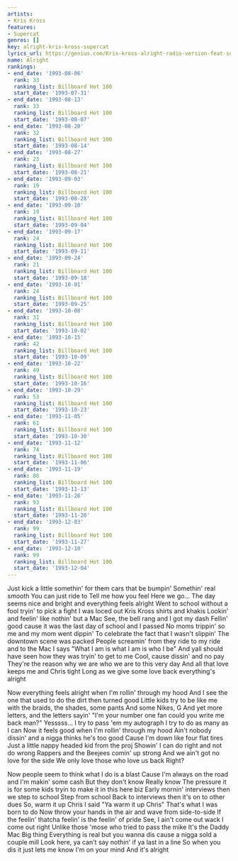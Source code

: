 ```yaml
---
artists:
- Kris Kross
features:
- Supercat
genres: []
key: alright-kris-kross-supercat
lyrics_url: https://genius.com/Kris-kross-alright-radio-version-feat-super-cat-lyrics
name: Alright
rankings:
- end_date: '1993-08-06'
  rank: 33
  ranking_list: Billboard Hot 100
  start_date: '1993-07-31'
- end_date: '1993-08-13'
  rank: 33
  ranking_list: Billboard Hot 100
  start_date: '1993-08-07'
- end_date: '1993-08-20'
  rank: 32
  ranking_list: Billboard Hot 100
  start_date: '1993-08-14'
- end_date: '1993-08-27'
  rank: 23
  ranking_list: Billboard Hot 100
  start_date: '1993-08-21'
- end_date: '1993-09-03'
  rank: 19
  ranking_list: Billboard Hot 100
  start_date: '1993-08-28'
- end_date: '1993-09-10'
  rank: 19
  ranking_list: Billboard Hot 100
  start_date: '1993-09-04'
- end_date: '1993-09-17'
  rank: 24
  ranking_list: Billboard Hot 100
  start_date: '1993-09-11'
- end_date: '1993-09-24'
  rank: 21
  ranking_list: Billboard Hot 100
  start_date: '1993-09-18'
- end_date: '1993-10-01'
  rank: 24
  ranking_list: Billboard Hot 100
  start_date: '1993-09-25'
- end_date: '1993-10-08'
  rank: 31
  ranking_list: Billboard Hot 100
  start_date: '1993-10-02'
- end_date: '1993-10-15'
  rank: 42
  ranking_list: Billboard Hot 100
  start_date: '1993-10-09'
- end_date: '1993-10-22'
  rank: 49
  ranking_list: Billboard Hot 100
  start_date: '1993-10-16'
- end_date: '1993-10-29'
  rank: 53
  ranking_list: Billboard Hot 100
  start_date: '1993-10-23'
- end_date: '1993-11-05'
  rank: 61
  ranking_list: Billboard Hot 100
  start_date: '1993-10-30'
- end_date: '1993-11-12'
  rank: 74
  ranking_list: Billboard Hot 100
  start_date: '1993-11-06'
- end_date: '1993-11-19'
  rank: 86
  ranking_list: Billboard Hot 100
  start_date: '1993-11-13'
- end_date: '1993-11-26'
  rank: 93
  ranking_list: Billboard Hot 100
  start_date: '1993-11-20'
- end_date: '1993-12-03'
  rank: 99
  ranking_list: Billboard Hot 100
  start_date: '1993-11-27'
- end_date: '1993-12-10'
  rank: 99
  ranking_list: Billboard Hot 100
  start_date: '1993-12-04'
---
```

Just kick a little somethin' for them cars that be bumpin'
Somethin' real smooth
You can just ride to
Tell me how you feel
Here we go...
The day seems nice and bright and everything feels alright
Went to school without a fool tryin' to pick a fight
I was loced out Kris Kross shirts and khakis
Lookin' and feelin' like nothin' but a Mac
See, the bell rang and I got my dash
Fellin' good cause it was the last day of school and I passed
No moms trippin' so me and my mom went dippin'
To celebrate the fact that I wasn't slippin'
The downtown scene was packed
People screamin' from they ride to my ride and to the Mac
I says "What I am is what I am is who I be"
And yall should have seen how they was tryin' to get to me
Cool, cause dissin' and no pay
They're the reason why we are who we are to this very day
And all that love keeps me and Chris tight
Long as we give some love back everything's alright

Now everything feels alright when I'm rollin' through my hood
And I see the one that used to do the dirt then turned good
Little kids try to be like me with the braids, the shades, some pants
And some Nikes, G
And yet more letters, and the letters sayin'
"I'm your number one fan could you write me back man?"
Yesssss...
I try to pass 'em my autograph
I try to do as many as I can
Now it feels good when I'm rollin' through my hood
Ain't nobody dissin' and a nigga thinks he's too good
Cause I'm down like four flat tires
Just a little nappy headed kid from the proj
Showin' I can do right and not do wrong
Rappers and the Beejees comin' up strong
And we ain't got no love for the side
We only love those who love us back
Right?

Now people seem to think what I do is a blast
Cause I'm always on the road and I'm makin' some cash
But they don't know
Really know
The pressure it is for some kids tryin to make it in this here biz
Early mornin' interviews then we step to school
Step from school
Back to interviews then it's on to other dues
So, warm it up Chris
I said "Ya warm it up Chris"
That's what I was born to do
Now throw your hands in the air and wave from side-to-side
If the feelin' thatcha feelin' is the feelin' of pride
See, I ain't come out wack I come out right
Unlike those 'mose who tried to pass the mike
It's the Daddy Mac
Big thing
Everything is real but you wanna dis cause a nigga sold a couple mill
Look here, ya can't say nothin' if ya last in a line
So when you dis it just lets me know I'm on your mind
And it's alright
